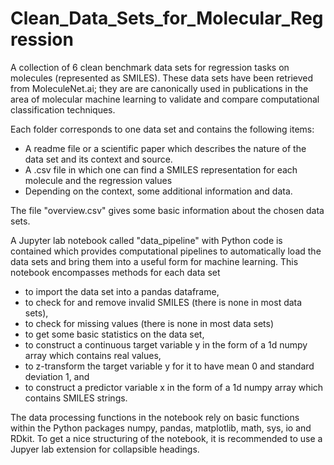 # Clean_Data_Sets_for_Molecular_Regression
A collection of 6 clean benchmark data sets for regression tasks on molecules (represented as SMILES). These data sets have been retrieved from MoleculeNet.ai; they are are canonically used in publications in the area of molecular machine learning to validate and compare computational classification techniques.

Each folder corresponds to one data set and contains the following items:

- A readme file or a scientific paper which describes the nature of the data set and its context and source.
- A .csv file in which one can find a SMILES representation for each molecule and the regression values
- Depending on the context, some additional information and data.

The file "overview.csv" gives some basic information about the chosen data sets.

A Jupyter lab notebook called "data_pipeline" with Python code is contained which provides computational pipelines to automatically load the data sets and bring them into a useful form for machine learning. This notebook encompasses methods for each data set 

- to import the data set into a pandas dataframe,
- to check for and remove invalid SMILES (there is none in most data sets),
- to check for missing values (there is none in most data sets)
- to get some basic statistics on the data set,
- to construct a continuous target variable y in the form of a 1d numpy array which contains real values,
- to z-transform the target variable y for it to have mean 0 and standard deviation 1, and
- to construct a predictor variable x in the form of a 1d numpy array which contains SMILES strings.

The data processing functions in the notebook rely on basic functions within the Python packages numpy, pandas, matplotlib, math, sys, io and RDkit. To get a nice structuring of the notebook, it is recommended to use a Jupyer lab extension for collapsible headings.
